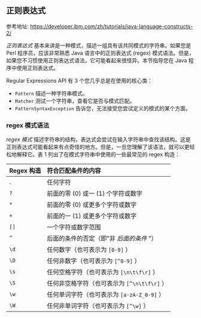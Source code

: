 ## 正则表达式

参考地址: https://developer.ibm.com/zh/tutorials/java-language-constructs-2/

*正则表达式* 基本来讲是一种模式，描述一组具有该共同模式的字符串。如果您是 Perl 程序员，应该非常熟悉 Java 语言中的正则表达式 (regex) 模式语法。但是，如果您不习惯使用正则表达式语法，它可能看起来很怪异。本节指导您在 Java 程序中使用正则表达式。

Regular Expressions API 有 3 个您几乎总是在使用的核心类：

- `Pattern` 描述一种字符串模式。
- `Matcher` 测试一个字符串，查看它是否与模式匹配。
- `PatternSyntaxException` 告诉您，无法接受您尝试定义的模式的某个方面。

### regex 模式语法

*regex 模式* 描述字符串的结构，表达式会尝试在输入字符串中查找该结构。这是正则表达式可能看起来有点奇怪的地方。但是，一旦您理解了该语法，就可以更轻松地解释它。表 1 列出了在模式字符串中使用的一些最常见的 regex 构造：

| Regex 构造 | 符合匹配条件的内容                          |
| :--------- | :------------------------------------------ |
| .          | 任何字符                                    |
| `?`        | 前面的零 (0) 或一 (1) 个字符或数字          |
| `*`        | 前面的零 (0) 或更多个字符或数字             |
| `+`        | 前面的一 (1) 或更多个字符或数字             |
| `[]`       | 一个字符或数字范围                          |
| `^`        | 后面的条件的否定（即”非 *后面的条件* ”）    |
| `\d`       | 任何数字（也可表示为 `[0-9]` ）             |
| `\D`       | 任何非数字（也可表示为 `[^0-9]` ）          |
| `\s`       | 任何空格字符（也可表示为 `[\n\t\f\r]` ）    |
| `\S`       | 任何非空格字符（也可表示为 `[^\n\t\f\r]` ） |
| `\w`       | 任何单词字符（也可表示为 `[a-zA-Z_0-9]` ）  |
| `\W`       | 任何非单词字符（也可表示为 `[^\w]` ）       |